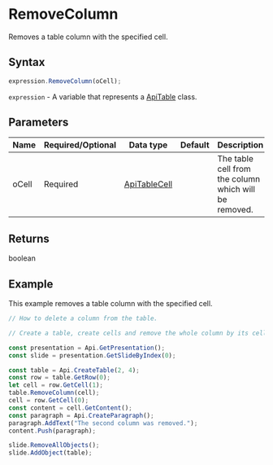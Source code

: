 # RemoveColumn

Removes a table column with the specified cell.

## Syntax

```javascript
expression.RemoveColumn(oCell);
```

`expression` - A variable that represents a [ApiTable](../ApiTable.md) class.

## Parameters

| **Name** | **Required/Optional** | **Data type** | **Default** | **Description** |
| ------------- | ------------- | ------------- | ------------- | ------------- |
| oCell | Required | [ApiTableCell](../../ApiTableCell/ApiTableCell.md) |  | The table cell from the column which will be removed. |

## Returns

boolean

## Example

This example removes a table column with the specified cell.

```javascript editor-pptx
// How to delete a column from the table.

// Create a table, create cells and remove the whole column by its cell.

const presentation = Api.GetPresentation();
const slide = presentation.GetSlideByIndex(0);

const table = Api.CreateTable(2, 4);
const row = table.GetRow(0);
let cell = row.GetCell(1);
table.RemoveColumn(cell);
cell = row.GetCell(0);
const content = cell.GetContent();
const paragraph = Api.CreateParagraph();
paragraph.AddText("The second column was removed.");
content.Push(paragraph);

slide.RemoveAllObjects();
slide.AddObject(table);

```
